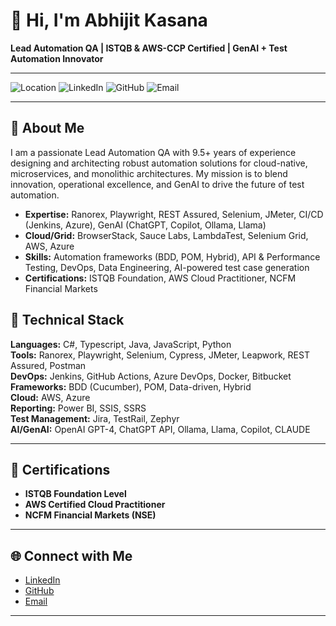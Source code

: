 # 👋 Hi, I'm Abhijit Kasana

**Lead Automation QA | ISTQB & AWS-CCP Certified | GenAI + Test Automation Innovator**

---

![Location](https://img.shields.io/badge/Location-Noida%2C%20India-blue)
![LinkedIn](https://img.shields.io/badge/LinkedIn-Abhijit%20Kasana-blue?logo=linkedin&link=https://www.linkedin.com/in/abhijit-kasana-6226ba101)
![GitHub](https://img.shields.io/badge/GitHub-Abhijit5815-black?logo=github&link=https://github.com/Abhijit5815)
![Email](https://img.shields.io/badge/Email-abhijitkasana93@gmail.com-green?logo=gmail)

---

## 🚀 About Me

I am a passionate Lead Automation QA with 9.5+ years of experience designing and architecting robust automation solutions for cloud-native, microservices, and monolithic architectures. My mission is to blend innovation, operational excellence, and GenAI to drive the future of test automation.

- **Expertise:** Ranorex, Playwright, REST Assured, Selenium, JMeter, CI/CD (Jenkins, Azure), GenAI (ChatGPT, Copilot, Ollama, Llama)
- **Cloud/Grid:** BrowserStack, Sauce Labs, LambdaTest, Selenium Grid, AWS, Azure
- **Skills:** Automation frameworks (BDD, POM, Hybrid), API & Performance Testing, DevOps, Data Engineering, AI-powered test case generation
- **Certifications:** ISTQB Foundation, AWS Cloud Practitioner, NCFM Financial Markets

## 🧠 Technical Stack

**Languages:** C#, Typescript, Java, JavaScript, Python  
**Tools:** Ranorex, Playwright, Selenium, Cypress, JMeter, Leapwork, REST Assured, Postman  
**DevOps:** Jenkins, GitHub Actions, Azure DevOps, Docker, Bitbucket  
**Frameworks:** BDD (Cucumber), POM, Data-driven, Hybrid  
**Cloud:** AWS, Azure  
**Reporting:** Power BI, SSIS, SSRS  
**Test Management:** Jira, TestRail, Zephyr  
**AI/GenAI:** OpenAI GPT-4, ChatGPT API, Ollama, Llama, Copilot, CLAUDE

---

## 📜 Certifications

- **ISTQB Foundation Level**
- **AWS Certified Cloud Practitioner**
- **NCFM Financial Markets (NSE)**

---

## 🌐 Connect with Me

- [LinkedIn](https://www.linkedin.com/in/abhijit-kasana-6226ba101)
- [GitHub](https://github.com/Abhijit5815)
- [Email](mailto:abhijitkasana93@gmail.com)

---

<!-- Optional: Add a fun fact, motto, or your favorite quote below! -->
<!-- _"Automate the predictable, so you can innovate the exceptional."_ -->
